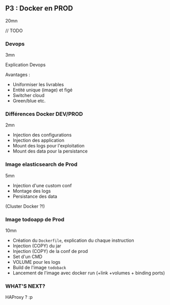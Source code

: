 ## P3 : Docker en PROD
20mn

// TODO

### Devops

3mn

Explication Devops

Avantages :

* Uniformiser les livrables
* Entité unique (image) et figé
* Switcher cloud
* Green/blue etc.

### Différences Docker DEV/PROD

2mn

* Injection des configurations
* Injection des application
* Mount des logs pour l'exploitation
* Mount des data pour la persistance

### Image elasticsearch de Prod

5mn

* Injection d'une custom conf
* Montage des logs
* Persistance des data

(Cluster Docker ?!)

### Image todoapp de Prod

10mn

* Création du `Dockerfile`, explication du chaque instruction
* Injection (COPY) du jar
* Injection (COPY) de la conf de prod
* Set d'un CMD
* VOLUME pour les logs
* Build de l'image `todoback`
* Lancement de l'image avec docker run (+link +volumes + binding ports)

### WHAT'S NEXT?

HAProxy ? :p
